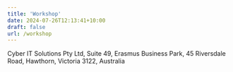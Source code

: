 ```yaml
---
title: 'Workshop'
date: 2024-07-26T12:13:41+10:00
draft: false
url: /workshop
---
```


Cyber IT Solutions Pty Ltd,
Suite 49,
Erasmus Business Park,
45 Riversdale Road,
Hawthorn,
Victoria 3122,
Australia
